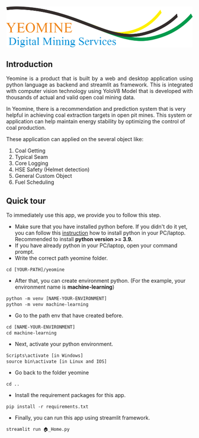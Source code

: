 <!---
Copyright 2023 The Yeomine Team. All rights reserved.

Licensed under the Apache License, Version 2.0 (the "License");
you may not use this file except in compliance with the License.
You may obtain a copy of the License at

    http://www.apache.org/licenses/LICENSE-2.0

Unless required by applicable law or agreed to in writing, software
distributed under the License is distributed on an "AS IS" BASIS,
WITHOUT WARRANTIES OR CONDITIONS OF ANY KIND, either express or implied.
See the License for the specific language governing permissions and
limitations under the License.
-->

<h3 align="center">
    <a href="https://hf.co/course"><img src="data/images/logo_yeomine.png"></a>
</h3>

## Introduction

<p align="justify">
Yeomine is a product that is built by a web and desktop application using python language as backend and streamlit
as framework. This is integrated with computer vision technology using YoloV8 Model that is developed 
with thousands of actual and valid open coal mining data.

In Yeomine, there is a recommendation and prediction system that is very helpful in achieving coal extraction targets in open pit mines. 
This system or application can help maintain energy stability by optimizing the control of coal production.
</p>


These application can applied on the several object like:
1. Coal Getting
2. Typical Seam
3. Core Logging
4. HSE Safety (Helmet detection)
5. General Custom Object
6. Fuel Scheduling

## Quick tour

To immediately use this app, we provide you to follow this step. 

- Make sure that you have installed python before.
If you didn't do it yet, you can follow this [instruction](https://www.python.org/downloads) how to install python in your PC/laptop.
Recommended to install **python version >= 3.9.**
- If you have already python in your PC/laptop, open your command prompt.
- Write the correct path yeomine folder.
``` 
cd [YOUR-PATH]/yeomine
``` 
- After that, you can create environment python. (For the example, your environment name is **machine-learning**)
```
python -m venv [NAME-YOUR-ENVIRONMENT]
python -m venv machine-learning
``` 
- Go to the path env that have created before.
```
cd [NAME-YOUR-ENVIRONMENT]
cd machine-learning
```
- Next, activate your python environment.
```
Scripts\activate [in Windows]
source bin\activate [in Linux and IOS]
```
- Go back to the folder yeomine
``` 
cd ..
```
- Install the requirement packages for this app.
```
pip install -r requirements.txt
```
- Finally, you can run this app using streamlit framework.
```
streamlit run 🏠_Home.py
```